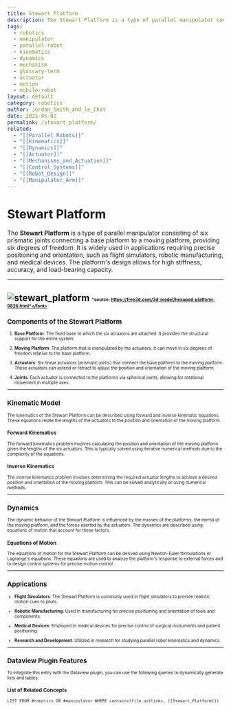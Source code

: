 ```yaml
---
title: Stewart Platform
description: The Stewart Platform is a type of parallel manipulator consisting of six prismatic joints connecting a base platform to a moving platform, providing six degrees of freedom.
tags:
  - robotics
  - manipulator
  - parallel-robot
  - kinematics
  - dynamics
  - mechanism
  - glossary-term
  - actuator
  - motion
  - mobile-robot
layout: default
category: robotics
author: Jordan_Smith_and_le_Chat
date: 2025-05-02
permalink: /stewart_platform/
related:
  - "[[Parallel_Robots]]"
  - "[[Kinematics]]"
  - "[[Dynamics]]"
  - "[[Actuator]]"
  - "[[Mechanisms_and_Actuation]]"
  - "[[Control_Systems]]"
  - "[[Robot_Design]]"
  - "[[Manipulator_Arm]]"
---
```


# Stewart Platform

The **Stewart Platform** is a type of parallel manipulator consisting of six prismatic joints connecting a base platform to a moving platform, providing six degrees of freedom. It is widely used in applications requiring precise positioning and orientation, such as flight simulators, robotic manufacturing, and medical devices. The platform's design allows for high stiffness, accuracy, and load-bearing capacity.

---
![stewart_platform](https://github.com/user-attachments/assets/a6ff99b8-074e-4f38-9792-35201832cd3c)
<font size=1>*source: https://free3d.com/3d-model/hexapod-platform-9826.html*</font>
---

## Components of the Stewart Platform

1. **Base Platform**: The fixed base to which the six actuators are attached. It provides the structural support for the entire system.
   <br>

2. **Moving Platform**: The platform that is manipulated by the actuators. It can move in six degrees of freedom relative to the base platform.
   <br>

3. **Actuators**: Six linear actuators (prismatic joints) that connect the base platform to the moving platform. These actuators can extend or retract to adjust the position and orientation of the moving platform.
   <br>

4. **Joints**: Each actuator is connected to the platforms via spherical joints, allowing for rotational movement in multiple axes.
   <br>

---

## Kinematic Model

The kinematics of the Stewart Platform can be described using forward and inverse kinematic equations. These equations relate the lengths of the actuators to the position and orientation of the moving platform.

### Forward Kinematics

The forward kinematics problem involves calculating the position and orientation of the moving platform given the lengths of the six actuators. This is typically solved using iterative numerical methods due to the complexity of the equations.

### Inverse Kinematics

The inverse kinematics problem involves determining the required actuator lengths to achieve a desired position and orientation of the moving platform. This can be solved analytically or using numerical methods.

---

## Dynamics

The dynamic behavior of the Stewart Platform is influenced by the masses of the platforms, the inertia of the moving platform, and the forces exerted by the actuators. The dynamics are described using equations of motion that account for these factors.

### Equations of Motion

The equations of motion for the Stewart Platform can be derived using Newton-Euler formulations or Lagrange's equations. These equations are used to analyze the platform's response to external forces and to design control systems for precise motion control.

---

## Applications

- **Flight Simulators**: The Stewart Platform is commonly used in flight simulators to provide realistic motion cues to pilots.
  <br>

- **Robotic Manufacturing**: Used in manufacturing for precise positioning and orientation of tools and components.
  <br>

- **Medical Devices**: Employed in medical devices for precise control of surgical instruments and patient positioning.
  <br>

- **Research and Development**: Utilized in research for studying parallel robot kinematics and dynamics.
  <br>

---

## Dataview Plugin Features

To integrate this entry with the Dataview plugin, you can use the following queries to dynamically generate lists and tables:

### List of Related Concepts

```dataview
LIST FROM #robotics OR #manipulator WHERE contains(file.outlinks, [[Stewart_Platform]])
